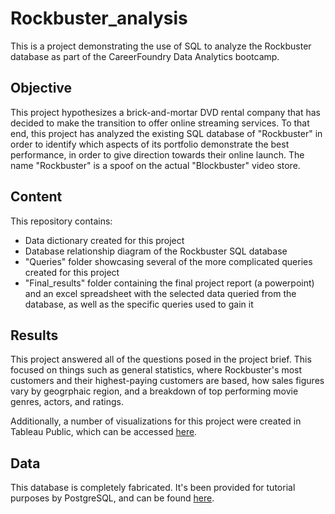 # Rockbuster_analysis
This is a project demonstrating the use of SQL to analyze the Rockbuster database as part of the CareerFoundry Data Analytics bootcamp.

## Objective

This project hypothesizes a brick-and-mortar DVD rental company that has decided to make the transition to offer online streaming services. To that end, this project has analyzed the existing SQL database of "Rockbuster" in order to identify which aspects of its portfolio demonstrate the best performance, in order to give direction towards their online launch.  The name "Rockbuster" is a spoof on the actual "Blockbuster" video store.

## Content

This repository contains:

* Data dictionary created for this project
* Database relationship diagram of the Rockbuster SQL database
* "Queries" folder showcasing several of the more complicated queries created for this project
* "Final_results" folder containing the final project report (a powerpoint) and an excel spreadsheet with the selected data queried from the database, as well as the specific queries used to gain it

## Results

This project answered all of the questions posed in the project brief. This focused on things such as general statistics, where Rockbuster's most customers and their highest-paying customers are based, how sales figures vary by geogrphaic region, and a breakdown of top performing movie genres, actors, and ratings.

Additionally, a number of visualizations for this project were created in Tableau Public, which can be accessed [here](https://public.tableau.com/app/profile/adam.willard/viz/RockbusterGraphs/RockbusterCustomersSalesMap#1).

## Data

This database is completely fabricated.  It's been provided for tutorial purposes by PostgreSQL, and can be found [here](https://www.postgresqltutorial.com/wp-content/uploads/2019/05/dvdrental.zip).


